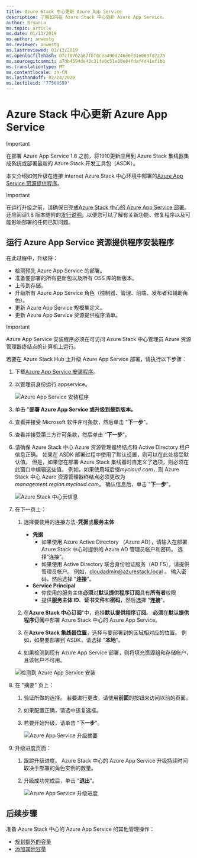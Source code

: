 ```yaml
---
title: Azure Stack 中心更新 Azure App Service
description: 了解如何在 Azure Stack 中心更新 Azure App Service。
author: BryanLa
ms.topic: article
ms.date: 01/13/2019
ms.author: anwestg
ms.reviewer: anwestg
ms.lastreviewed: 01/13/2019
ms.openlocfilehash: 07cf0762a87fbf0cea490d246e6e31e003fd7275
ms.sourcegitcommit: a7db4594de43c31fe0c51e60e84fdaf4d41ef1bb
ms.translationtype: MT
ms.contentlocale: zh-CN
ms.lasthandoff: 02/24/2020
ms.locfileid: "77568599"
---
```

# <a name="update-azure-app-service-on-azure-stack-hub"></a>Azure Stack 中心更新 Azure App Service

> [!IMPORTANT]
> 在部署 Azure App Service 1.8 之前，将1910更新应用到 Azure Stack 集线器集成系统或部署最新的 Azure Stack 开发工具包（ASDK）。

本文介绍如何升级在连接 internet Azure Stack 中心环境中部署的[Azure App Service 资源提供程序](azure-stack-app-service-overview.md)。

> [!IMPORTANT]
> 在运行升级之前，请确保已完成[Azure Stack 中心的 Azure App Service 部署](azure-stack-app-service-deploy.md)。 还应阅读1.8 版本随附的[发行说明](azure-stack-app-service-release-notes-update-eight.md)，以便您可以了解有关新功能、修复程序以及可能影响部署的任何已知问题。

## <a name="run-the-azure-app-service-resource-provider-installer"></a>运行 Azure App Service 资源提供程序安装程序

在此过程中，升级将：

* 检测预先 Azure App Service 的部署。
* 准备要部署的所有更新包以及所有 OSS 库的新版本。
* 上传到存储。
* 升级所有 Azure App Service 角色（控制器、管理、前端、发布者和辅助角色）。
* 更新 Azure App Service 规模集定义。
* 更新 Azure App Service 资源提供程序清单。

> [!IMPORTANT]
> Azure App Service 安装程序必须在可访问 Azure Stack 中心管理员 Azure 资源管理器终结点的计算机上运行。

若要在 Azure Stack Hub 上升级 Azure App Service 部署，请执行以下步骤：

1. 下载[Azure App Service 安装程序](https://aka.ms/appsvcupdate8installer)。

2. 以管理员身份运行 appservice。

    ![Azure App Service 安装程序][1]

3. 单击 "**部署 Azure App Service 或升级到最新版本。**

4. 查看并接受 Microsoft 软件许可条款，然后单击 "**下一步**"。

5. 查看并接受第三方许可条款，然后单击 "**下一步**"。

6. 请确保 Azure Stack 中心 Azure 资源管理器终结点和 Active Directory 租户信息正确。 如果在 ASDK 部署过程中使用了默认设置，则可以在此处接受默认值。 但是，如果您在部署 Azure Stack 集线器时自定义了选项，则必须在此窗口中编辑这些值。 例如，如果使用域后缀*mycloud.com*，则 Azure Stack 中心 Azure 资源管理器终结点必须更改为*management.region.mycloud.com*。 确认信息后，单击 "**下一步**"。

    ![Azure Stack 中心云信息][2]

7. 在下一页上：

    1. 选择要使用的连接方法-**凭据**或**服务主体**
        - **凭据**
            - 如果使用 Azure Active Directory （Azure AD），请输入在部署 Azure Stack 中心时提供的 Azure AD 管理员帐户和密码。 选择“连接”。
            - 如果使用 Active Directory 联合身份验证服务（AD FS），请提供管理员帐户。 例如，cloudadmin@azurestack.local 。 输入密码，然后选择 "**连接**"。
        - **Service Principal**
            - 你使用的服务主体**必须**对**默认提供程序订阅**具有**所有者**权限
            - 提供**服务主体 ID**、**证书文件**和**密码**，然后选择 "**连接**"。

    1. 在**Azure Stack 中心订阅**"中，选择**默认提供程序订阅**。    **必须**在**默认提供程序订阅**中部署 Azure Stack 中心的 Azure App Service。

    1. 在**Azure Stack 集线器位置**，选择与要部署到的区域相对应的位置。 例如，如果要部署到 ASDK，请选择 "**本地**"。

    1. 如果检测到现有 Azure App Service 部署，则将填充资源组和存储帐户，且该帐户不可用。

      ![检测到 Azure App Service 安装][3]

8. 在 "摘要" 页上：
   1. 验证所做的选择。 若要进行更改，请使用**前面**的按钮来访问以前的页面。
   2. 如果配置正确，请选中该复选框。
   3. 若要开始升级，请单击 "**下一步**"。

       ![Azure App Service 升级摘要][4]

9. 升级进度页面：
    1. 跟踪升级进度。 Azure Stack 中心的 Azure App Service 升级持续时间取决于部署的角色实例的数量。
    2. 升级成功完成后，单击 "**退出**"。

        ![Azure App Service 升级进度][5]

<!--Image references-->
[1]: ./media/azure-stack-app-service-update/app-service-exe.png
[2]: ./media/azure-stack-app-service-update/app-service-azure-resource-manager-endpoints.png
[3]: ./media/azure-stack-app-service-update/app-service-installation-detected.png
[4]: ./media/azure-stack-app-service-update/app-service-upgrade-summary.png
[5]: ./media/azure-stack-app-service-update/app-service-upgrade-complete.png

## <a name="next-steps"></a>后续步骤

准备 Azure Stack 中心的 Azure App Service 的其他管理操作：

* [规划额外的容量](azure-stack-app-service-capacity-planning.md)
* [添加其他容量](azure-stack-app-service-add-worker-roles.md)
